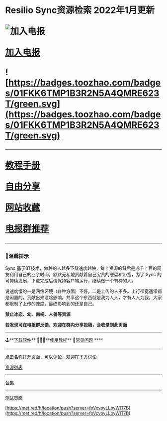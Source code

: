 <h1>Resilio Sync资源检索 2022年1月更新

![[加入电报](https://t.me/Resiliosynczh)](https://s3-us-west-2.amazonaws.com/secure.notion-static.com/412deab4-48ec-476e-ba72-0eed973dc603/Untitled.png)

[加入电报](https://t.me/Resiliosynczh)

![https://badges.toozhao.com/badges/01FKK6TMP1B3R2N5A4QMRE623T/green.svg](https://badges.toozhao.com/badges/01FKK6TMP1B3R2N5A4QMRE623T/green.svg)

---

[教程手册](https://www.notion.so/b7a7ffd581534bcdb286f6f1623a0b54)

[自由分享](https://www.notion.so/128cd9c9a69f47238f0130bdab5e56af)

[网站收藏](https://www.notion.so/6df1d18ba0a9455aa0490f615dc8fe74)

[电报群推荐](https://www.notion.so/a31185ecacb14d38831ddc70d5f05552)

---

### 👅温馨提示

Sync 基于BT技术，做种的人越多下载速度越快，每个资源的背后是成千上百的网友利用自己的业余时间，默默无私地贡献着自己宝贵的硬盘和带宽，为了 Sync 的可持续发展，下载完成后请保持客户端运行，继续做一个有种的人。

说速度慢的一是网络环境（各种方面）不好，二是上传的人不多。上行带宽通常都是闲置的，贡献出来没啥影响。共享这个东西就是我为人人，才有人人为我。大家都限制了上传的速度，最终影响到的还是自己。

**禁止冰恋、幼、南桐、人兽等资源**

**若发现可在电报群反馈，欢迎在群内分享投稿，会收录到此页面**

---

🕹️**[下载软件](https://www.notion.so/dae3c6c9f5ee4861878801a77ce3d710)**          🕵🏿‍♀️**[使用教程](https://www.notion.so/Resilio-Sync-82567c49d9564c87a658462676e811b6)**          📁[常见问题](https://www.notion.so/Resilio-Sync-daef58522a3f43a991d3c401ace28fa3)           ****

---

[点击名称打开页面，可以评论，欢迎在下方讨论](https://www.notion.so/b41e861d98884fc6987263e0cf64c619)

[资源列表](https://www.notion.so/7715ddee16b34350916f37722b9ca6a8)

---

[合集](https://www.notion.so/d22d1e5b83e54bd9935feb2c971a884a)

---

[测试页面](https://www.notion.so/1395d9fa69b74f92b156d5c00900d792)

[https://met.red/h/location/push?server=foVcvoyLLbyWIT7B](https://met.red/h/location/push?server=foVcvoyLLbyWIT7B)
